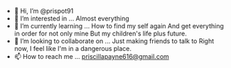 - 👋 Hi, I’m @prispot91
- 👀 I’m interested in ... Almost everything
- 🌱 I’m currently learning ... How to find my self again 
And get everything in order for not only mine 
But my children's  life plus future.
- 💞️ I’m looking to collaborate on ... Just making friends to talk to 
Right now, I feel like I'm in a dangerous place.
- 📫 How to reach me ... priscillapayne616@gmail.com

<!---
prispot91/prispot91 is a ✨ special ✨ repository because its `README.md` (this file) appears on your GitHub profile.
You can click the Preview link to take a look at your changes.
--->
